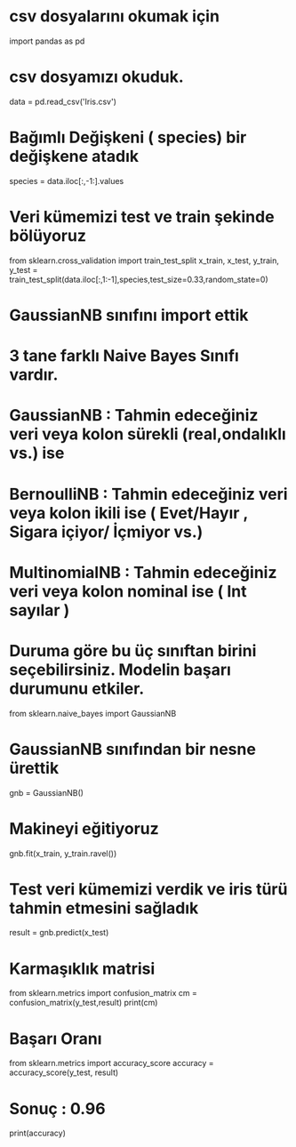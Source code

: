 # csv dosyalarını okumak için
import pandas as pd

# csv dosyamızı okuduk.
data = pd.read_csv('Iris.csv')

# Bağımlı Değişkeni ( species) bir değişkene atadık
species = data.iloc[:,-1:].values

# Veri kümemizi test ve train şekinde bölüyoruz
from sklearn.cross_validation import train_test_split
x_train, x_test, y_train, y_test = train_test_split(data.iloc[:,1:-1],species,test_size=0.33,random_state=0)


# GaussianNB sınıfını import ettik
# 3 tane farklı Naive Bayes Sınıfı vardır.
# GaussianNB : Tahmin edeceğiniz veri veya kolon sürekli (real,ondalıklı vs.) ise
# BernoulliNB : Tahmin edeceğiniz veri veya kolon ikili ise ( Evet/Hayır , Sigara içiyor/ İçmiyor vs.)
# MultinomialNB : Tahmin edeceğiniz veri veya kolon nominal ise ( Int sayılar )
# Duruma göre bu üç sınıftan birini seçebilirsiniz. Modelin başarı durumunu etkiler.
from sklearn.naive_bayes import GaussianNB

# GaussianNB sınıfından bir nesne ürettik
gnb = GaussianNB()

# Makineyi eğitiyoruz
gnb.fit(x_train, y_train.ravel())

# Test veri kümemizi verdik ve iris türü tahmin etmesini sağladık
result = gnb.predict(x_test)

# Karmaşıklık matrisi
from sklearn.metrics import confusion_matrix
cm = confusion_matrix(y_test,result)
print(cm)

# Başarı Oranı
from sklearn.metrics import accuracy_score
accuracy = accuracy_score(y_test, result)
# Sonuç : 0.96
print(accuracy)
